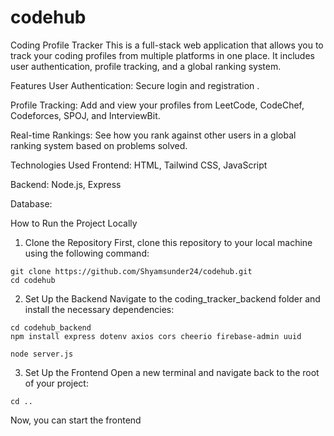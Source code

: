 # codehub
Coding Profile Tracker
This is a full-stack web application that allows you to track your coding profiles from multiple platforms in one place. It includes user authentication, profile tracking, and a global ranking system.

Features
User Authentication: Secure login and registration .

Profile Tracking: Add and view your profiles from LeetCode, CodeChef, Codeforces, SPOJ, and InterviewBit.

Real-time Rankings: See how you rank against other users in a global ranking system based on problems solved.

Technologies Used
Frontend: HTML, Tailwind CSS, JavaScript

Backend: Node.js, Express

Database: 

How to Run the Project Locally
1. Clone the Repository
First, clone this repository to your local machine using the following command:
```
git clone https://github.com/Shyamsunder24/codehub.git
cd codehub
```
2. Set Up the Backend
Navigate to the coding_tracker_backend folder and install the necessary dependencies:
```
cd codehub_backend
npm install express dotenv axios cors cheerio firebase-admin uuid
```
```
node server.js
```

3. Set Up the Frontend
Open a new terminal and navigate back to the root of your project:
```
cd ..
```
Now, you can start the frontend 
